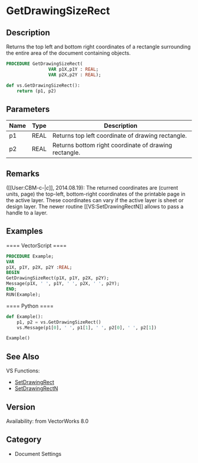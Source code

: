 # GetDrawingSizeRect

## Description
Returns  the top left and bottom right coordinates of a rectangle surrounding the entire area of the document containing objects.

```pascal
PROCEDURE GetDrawingSizeRect(
				VAR p1X,p1Y : REAL;
				VAR p2X,p2Y : REAL);
```

```python
def vs.GetDrawingSizeRect():
    return (p1, p2)
```

## Parameters
|Name|Type|Description|
|---|---|---|
|p1|REAL|Returns top left coordinate of drawing rectangle.|
|p2|REAL|Returns bottom right coordinate of drawing rectangle.|

## Remarks
([[User:CBM-c-|_c_]], 2014.08.19): The returned coordinates are (current units, page) the top-left, bottom-right coordinates of the printable page in the active layer. These coordinates can vary if the active layer is sheet or design layer. The newer routine [[VS:SetDrawingRectN]] allows to pass a handle to a layer.

## Examples
==== VectorScript ====
```pascal
PROCEDURE Example;
VAR
p1X, p1Y, p2X, p2Y :REAL;
BEGIN
GetDrawingSizeRect(p1X, p1Y, p2X, p2Y);
Message(p1X, ' ', p1Y, ' ', p2X, ' ', p2Y);
END;
RUN(Example);
```
==== Python ====
```python
def Example():
	p1, p2 = vs.GetDrawingSizeRect()
	vs.Message(p1[0], ' ', p1[1], ' ', p2[0], ' ', p2[1])

Example()
```

## See Also
VS Functions:
* [SetDrawingRect](SetDrawingRect.md)
* [SetDrawingRectN](SetDrawingRectN.md)

## Version
Availability: from VectorWorks 8.0

## Category
* Document Settings


